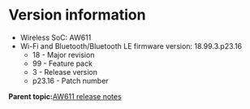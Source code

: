# Version information

-   Wireless SoC: AW611
-   Wi-Fi and Bluetooth/Bluetooth LE firmware version: 18.99.3.p23.16
    -   18 - Major revision
    -   99 - Feature pack
    -   3 - Release version
    -   p23.16 - Patch number

**Parent topic:**[AW611 release notes](../topics/aw611-release-notes.md)

